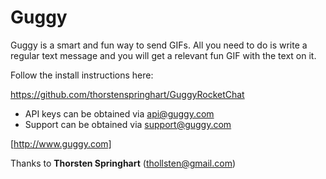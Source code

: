 # Guggy

Guggy is a smart and fun way to send GIFs. All you need to do is write a regular text message and you will get a relevant fun GIF with the text on it.

Follow the install instructions here:

https://github.com/thorstenspringhart/GuggyRocketChat

* API keys can be obtained via api@guggy.com
* Support can be obtained via support@guggy.com

[http://www.guggy.com]

Thanks to **Thorsten Springhart** (thollsten@gmail.com)
